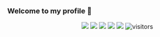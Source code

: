 ### Welcome to my profile 👋

<!--   my-icons -->
<p align="center">
    <a href="https://github.com/Brritany/Brritany"><img src="https://img.shields.io/badge/status-updating-brightgreen.svg"></a>
    <a href="https://github.com/python/cpython"><img src="https://img.shields.io/badge/Python-3.60-FF1493.svg"></a>
    <a href="https://github.com/Brritany/Brritany/graphs/contributors"><img src="https://img.shields.io/github/contributors/Brritany/Brritany?color=blue"></a>
    <a href="https://github.com/Brritany/Brritany/stargazers"><img src="https://img.shields.io/github/stars/Brritany/Brritany.svg?logo=github"></a>
    <a href="https://github.com/Brritany/Brritany/network/members"><img src="https://img.shields.io/github/forks/Brritany/Brritany.svg?color=blue&logo=github"></a>
    <img src="https://visitor-badge.laobi.icu/badge?page_id=Brritany.Brritany" alt="visitors"/>   
</p>
